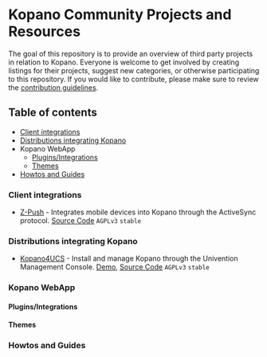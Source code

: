 # Kopano Community Projects and Resources

The goal of this repository is to provide an overview of third party projects in relation to Kopano. Everyone is welcome to get involved by creating listings for their projects, suggest new categories, or otherwise participating to this repository. If you would like to contribute, please make sure to review the [contribution guidelines](CONTRIBUTING.md).

## Table of contents

- [Client integrations](#Client-integrations)
- [Distributions integrating Kopano](#Distributions-integration-kopano)
- Kopano WebApp
  - [Plugins/Integrations](#Plugins-Integrations)
  - [Themes](#Themes)
- [Howtos and Guides](#Howtos-and-Guides)

### Client integrations
- [Z-Push](https://wiki.z-hub.io/display/ZP) - Integrates mobile devices into Kopano through the ActiveSync protocol. [Source Code](https://stash.z-hub.io/projects/ZP/repos/z-push/) `AGPLv3` `stable`

### Distributions integrating Kopano
- [Kopano4UCS](https://wiki.z-hub.io/display/K4U/Kopano4UCS+Home) - Install and manage Kopano through the Univention Management Console. [Demo](https://www.univention.com/products/univention-app-center/app-catalog/kopano-core/), [Source Code](https://stash.z-hub.io/projects/K4U/repos/kopano4ucs/browse) `AGPLv3` `stable`

### Kopano WebApp

#### Plugins/Integrations

#### Themes

### Howtos and Guides
